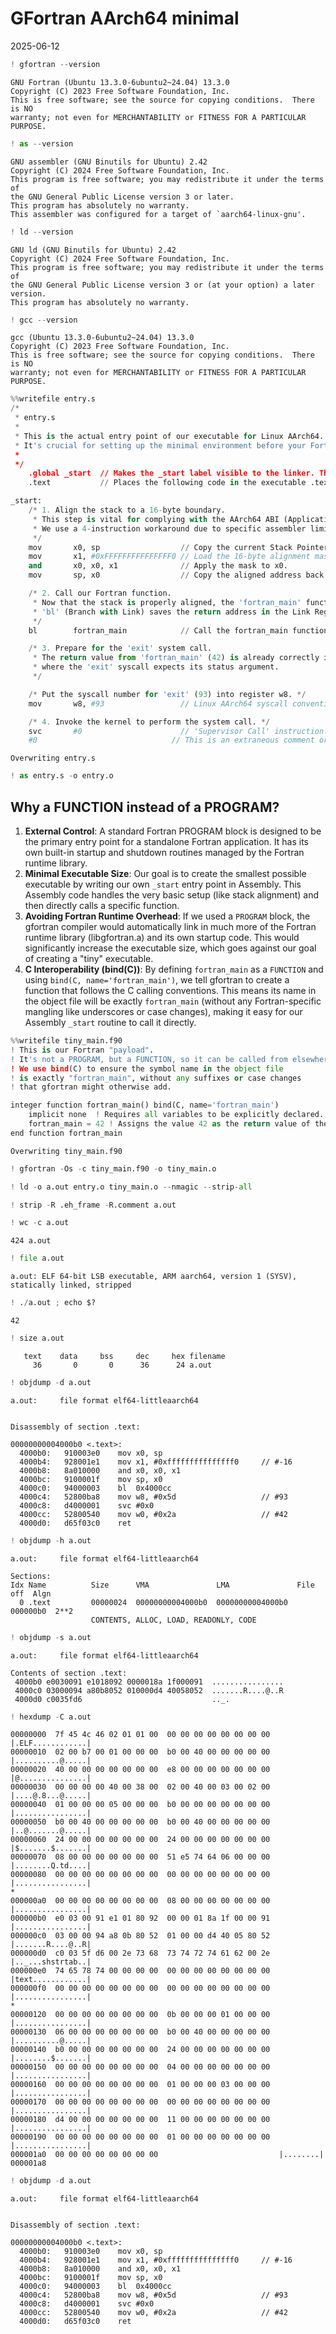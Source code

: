 # GFortran AArch64 minimal

2025-06-12


```python
! gfortran --version
```

    GNU Fortran (Ubuntu 13.3.0-6ubuntu2~24.04) 13.3.0
    Copyright (C) 2023 Free Software Foundation, Inc.
    This is free software; see the source for copying conditions.  There is NO
    warranty; not even for MERCHANTABILITY or FITNESS FOR A PARTICULAR PURPOSE.
    



```python
! as --version
```

    GNU assembler (GNU Binutils for Ubuntu) 2.42
    Copyright (C) 2024 Free Software Foundation, Inc.
    This program is free software; you may redistribute it under the terms of
    the GNU General Public License version 3 or later.
    This program has absolutely no warranty.
    This assembler was configured for a target of `aarch64-linux-gnu'.



```python
! ld --version
```

    GNU ld (GNU Binutils for Ubuntu) 2.42
    Copyright (C) 2024 Free Software Foundation, Inc.
    This program is free software; you may redistribute it under the terms of
    the GNU General Public License version 3 or (at your option) a later version.
    This program has absolutely no warranty.



```python
! gcc --version
```

    gcc (Ubuntu 13.3.0-6ubuntu2~24.04) 13.3.0
    Copyright (C) 2023 Free Software Foundation, Inc.
    This is free software; see the source for copying conditions.  There is NO
    warranty; not even for MERCHANTABILITY or FITNESS FOR A PARTICULAR PURPOSE.
    



```python
%%writefile entry.s
/*
 * entry.s
 *
 * This is the actual entry point of our executable for Linux AArch64.
 * It's crucial for setting up the minimal environment before your Fortran code runs.
 *
 */
    .global _start  // Makes the _start label visible to the linker. This is where execution begins.
    .text           // Places the following code in the executable .text section.

_start:
    /* 1. Align the stack to a 16-byte boundary.
     * This step is vital for complying with the AArch64 ABI (Application Binary Interface).
     * We use a 4-instruction workaround due to specific assembler limitations previously encountered.
     */
    mov       x0, sp                  // Copy the current Stack Pointer (sp) value into x0.
    mov       x1, #0xFFFFFFFFFFFFFFF0 // Load the 16-byte alignment mask into x1.
    and       x0, x0, x1              // Apply the mask to x0.
    mov       sp, x0                  // Copy the aligned address back to sp.

    /* 2. Call our Fortran function.
     * Now that the stack is properly aligned, the 'fortran_main' function can execute correctly.
     * 'bl' (Branch with Link) saves the return address in the Link Register (lr/x30).
     */
    bl        fortran_main            // Call the fortran_main function. Its return value (42) will be placed in x0/w0.

    /* 3. Prepare for the 'exit' system call.
     * The return value from 'fortran_main' (42) is already correctly in x0/w0, which is
     * where the 'exit' syscall expects its status argument.
     */

    /* Put the syscall number for 'exit' (93) into register w8. */
    mov       w8, #93                 // Linux AArch64 syscall convention: syscall number goes into w8/x8.

    /* 4. Invoke the kernel to perform the system call. */
    svc       #0                      // 'Supervisor Call' instruction. This traps into the kernel, which then executes the 'exit' syscall based on w8 and x0.
    #0                              // This is an extraneous comment or instruction. It won't be executed as the program terminates after 'svc #0'.
```

    Overwriting entry.s



```python
! as entry.s -o entry.o
```

Why a FUNCTION instead of a PROGRAM?
-----------------------------------

1. **External Control**: A standard Fortran PROGRAM block is designed to be
   the primary entry point for a standalone Fortran application. It has
   its own built-in startup and shutdown routines managed by the Fortran
   runtime library.
3. **Minimal Executable Size**: Our goal is to create the smallest possible
   executable by writing our own `_start` entry point in Assembly. This
   Assembly code handles the very basic setup (like stack alignment) and
   then directly calls a specific function.
4. **Avoiding Fortran Runtime Overhead**: If we used a `PROGRAM` block,
  the gfortran compiler would automatically link in much more of the
   Fortran runtime library (libgfortran.a) and its own startup code.
   This would significantly increase the executable size, which goes
   against our goal of creating a "tiny" executable.
5. **C Interoperability (bind(C))**: By defining `fortran_main` as a
   `FUNCTION` and using `bind(C, name='fortran_main')`, we tell gfortran
   to create a function that follows the C calling conventions. This means
   its name in the object file will be exactly `fortran_main` (without
   any Fortran-specific mangling like underscores or case changes), making
  it easy for our Assembly `_start` routine to call it directly.



```python
%%writefile tiny_main.f90
! This is our Fortran "payload".
! It's not a PROGRAM, but a FUNCTION, so it can be called from elsewhere.
! We use bind(C) to ensure the symbol name in the object file
! is exactly "fortran_main", without any suffixes or case changes
! that gfortran might otherwise add.

integer function fortran_main() bind(C, name='fortran_main')
    implicit none  ! Requires all variables to be explicitly declared.
    fortran_main = 42 ! Assigns the value 42 as the return value of the function.
end function fortran_main
```

    Overwriting tiny_main.f90



```python
! gfortran -Os -c tiny_main.f90 -o tiny_main.o
```


```python
! ld -o a.out entry.o tiny_main.o --nmagic --strip-all
```


```python
! strip -R .eh_frame -R.comment a.out
```


```python
! wc -c a.out
```

    424 a.out



```python
! file a.out
```

    a.out: ELF 64-bit LSB executable, ARM aarch64, version 1 (SYSV), statically linked, stripped



```python
! ./a.out ; echo $?
```

    42



```python
! size a.out
```

       text	   data	    bss	    dec	    hex	filename
         36	      0	      0	     36	     24	a.out



```python
! objdump -d a.out
```

    
    a.out:     file format elf64-littleaarch64
    
    
    Disassembly of section .text:
    
    00000000004000b0 <.text>:
      4000b0:	910003e0 	mov	x0, sp
      4000b4:	928001e1 	mov	x1, #0xfffffffffffffff0    	// #-16
      4000b8:	8a010000 	and	x0, x0, x1
      4000bc:	9100001f 	mov	sp, x0
      4000c0:	94000003 	bl	0x4000cc
      4000c4:	52800ba8 	mov	w8, #0x5d                  	// #93
      4000c8:	d4000001 	svc	#0x0
      4000cc:	52800540 	mov	w0, #0x2a                  	// #42
      4000d0:	d65f03c0 	ret



```python
! objdump -h a.out
```

    
    a.out:     file format elf64-littleaarch64
    
    Sections:
    Idx Name          Size      VMA               LMA               File off  Algn
      0 .text         00000024  00000000004000b0  00000000004000b0  000000b0  2**2
                      CONTENTS, ALLOC, LOAD, READONLY, CODE



```python
! objdump -s a.out
```

    
    a.out:     file format elf64-littleaarch64
    
    Contents of section .text:
     4000b0 e0030091 e1018092 0000018a 1f000091  ................
     4000c0 03000094 a80b8052 010000d4 40058052  .......R....@..R
     4000d0 c0035fd6                             .._.            



```python
! hexdump -C a.out
```

    00000000  7f 45 4c 46 02 01 01 00  00 00 00 00 00 00 00 00  |.ELF............|
    00000010  02 00 b7 00 01 00 00 00  b0 00 40 00 00 00 00 00  |..........@.....|
    00000020  40 00 00 00 00 00 00 00  e8 00 00 00 00 00 00 00  |@...............|
    00000030  00 00 00 00 40 00 38 00  02 00 40 00 03 00 02 00  |....@.8...@.....|
    00000040  01 00 00 00 05 00 00 00  b0 00 00 00 00 00 00 00  |................|
    00000050  b0 00 40 00 00 00 00 00  b0 00 40 00 00 00 00 00  |..@.......@.....|
    00000060  24 00 00 00 00 00 00 00  24 00 00 00 00 00 00 00  |$.......$.......|
    00000070  08 00 00 00 00 00 00 00  51 e5 74 64 06 00 00 00  |........Q.td....|
    00000080  00 00 00 00 00 00 00 00  00 00 00 00 00 00 00 00  |................|
    *
    000000a0  00 00 00 00 00 00 00 00  08 00 00 00 00 00 00 00  |................|
    000000b0  e0 03 00 91 e1 01 80 92  00 00 01 8a 1f 00 00 91  |................|
    000000c0  03 00 00 94 a8 0b 80 52  01 00 00 d4 40 05 80 52  |.......R....@..R|
    000000d0  c0 03 5f d6 00 2e 73 68  73 74 72 74 61 62 00 2e  |.._...shstrtab..|
    000000e0  74 65 78 74 00 00 00 00  00 00 00 00 00 00 00 00  |text............|
    000000f0  00 00 00 00 00 00 00 00  00 00 00 00 00 00 00 00  |................|
    *
    00000120  00 00 00 00 00 00 00 00  0b 00 00 00 01 00 00 00  |................|
    00000130  06 00 00 00 00 00 00 00  b0 00 40 00 00 00 00 00  |..........@.....|
    00000140  b0 00 00 00 00 00 00 00  24 00 00 00 00 00 00 00  |........$.......|
    00000150  00 00 00 00 00 00 00 00  04 00 00 00 00 00 00 00  |................|
    00000160  00 00 00 00 00 00 00 00  01 00 00 00 03 00 00 00  |................|
    00000170  00 00 00 00 00 00 00 00  00 00 00 00 00 00 00 00  |................|
    00000180  d4 00 00 00 00 00 00 00  11 00 00 00 00 00 00 00  |................|
    00000190  00 00 00 00 00 00 00 00  01 00 00 00 00 00 00 00  |................|
    000001a0  00 00 00 00 00 00 00 00                           |........|
    000001a8



```python
! objdump -d a.out
```

    
    a.out:     file format elf64-littleaarch64
    
    
    Disassembly of section .text:
    
    00000000004000b0 <.text>:
      4000b0:	910003e0 	mov	x0, sp
      4000b4:	928001e1 	mov	x1, #0xfffffffffffffff0    	// #-16
      4000b8:	8a010000 	and	x0, x0, x1
      4000bc:	9100001f 	mov	sp, x0
      4000c0:	94000003 	bl	0x4000cc
      4000c4:	52800ba8 	mov	w8, #0x5d                  	// #93
      4000c8:	d4000001 	svc	#0x0
      4000cc:	52800540 	mov	w0, #0x2a                  	// #42
      4000d0:	d65f03c0 	ret



```python

```
